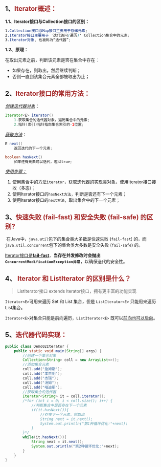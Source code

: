 ## 1、<span style="color:brown">Iterator<E>概述：</span>

**1.1、Iterator接口与Collection接口的区别：**

```scss
1.Collection接口与Map接口主要用于存储元素;
2.Iterator接口主要用于 '迭代访问(遍历)' Collection集合中的元素;
3.Iterator对象, 也被称为“迭代器”;
```

**1.2、原理：**

在取出元素之前，判断该元素是否在集合中存在：

- 如果存在，则取出，然后继续判断；
- 否则一直到该集合元素全部被取出为止；



## 2、<span style="color:brown">Iterator<E>接口的常用方法：</span>

<u>*创建迭代器对象*</u>：

```java
Iterator<E> iterator()
    1.获取集合的迭代器对象，遍历集合中的元素;
	2.指针(索引)指针指向集合索引的-1位置;
```

<u>*获取方法*</u>：

```java
E next()
    返回迭代的下一个元素;
```

```java
boolean hasNext()
    如果还有元素可以迭代，返回true;
```

<u>*使用步骤：*</u>

1. 使用集合中的方法`iterator`，获取迭代器的实现类对象，使用Iterator接口接收（多态）；
2. 使用Iterator接口的`hasNext方法`，判断是否还有下一个元素；
3. 使用Iterator接口的`next方法`，取出集合中的下一个元素；



## 3、<span style="color:brown">快速失败 (fail-fast) 和安全失败 (fail-safe) 的区别?</span>

​	在Java中，`java.util`包下的集合类大多数是快速失败 (`fail-fast`) 的，而`java.util.concurrent`包下的集合类大多数是安全失败 (`fail-safe`) 的。

​	<u>Iterator<E>接口是**fail-fast**</u>，**当存在并发修改时会抛出`ConcurrentModificationException异常`**，以确保迭代的安全性。



## 4、<span style="color:brown"> Iterator <E>和 ListIterator<E> 的区别是什么？</span>

> ListIterator<E>接口  extends Iterator<E>接口，拥有更丰富的功能实现

`Iterator<E>`可用来遍历 Set<E> 和 List<E> 集合，但是 `ListIterator<E>` 只能用来遍历 List<E>集合。

`Iterator<E>`对集合只能是前向遍历，`ListIterator<E>` 既可以<u>前向也可以后向</u>。



## 5、<span style="color:brown">迭代器代码实现：</span>

```java
public class Demo02Iterator {
    public static void main(String[] args) {
        //创建一个集合对象
        Collection<String> coll = new ArrayList<>();
        //添加集合元素
        coll.add("詹姆斯");
        coll.add("本杰明");
        coll.add("杰瑞");
        coll.add("汤姆");
        coll.add("哈迪斯");
        //获取集合的迭代器
        Iterator<String> it = coll.iterator();
        /*for (int i = 0; i < coll.size(); i++) {
            //判断集合中是否存在下一个元素
            if(it.hasNext()){
                //存在下一个元素，则取出
                String next = it.next();
                System.out.println("第1种循环优化:"+next);
            }
        }*/
        while(it.hasNext()){
            String next = it.next();
            System.out.println("第2种循环优化:"+next);
        }
    }
}
```

